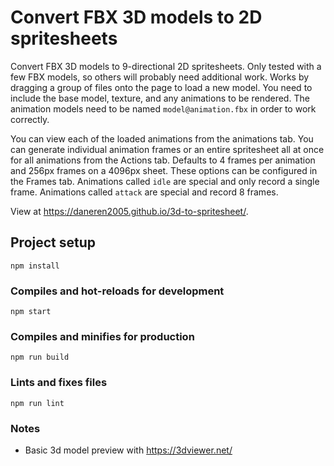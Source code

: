 # Convert FBX 3D models to 2D spritesheets
Convert FBX 3D models to 9-directional 2D spritesheets.  Only tested with a few FBX models, so others will probably need additional work.  Works by dragging a group of files onto the page to load a new model.  You need to include the base model, texture, and any animations to be rendered.  The animation models need to be named `model@animation.fbx` in order to work correctly.  

You can view each of the loaded animations from the animations tab.  You can generate individual animation frames or an entire spritesheet all at once for all animations from the Actions tab.  Defaults to 4 frames per animation and 256px frames on a 4096px sheet.  These options can be configured in the Frames tab.  Animations called `idle` are special and only record a single frame.  Animations called `attack` are special and record 8 frames.

View at https://daneren2005.github.io/3d-to-spritesheet/.

## Project setup
```
npm install
```

### Compiles and hot-reloads for development
```
npm start
```

### Compiles and minifies for production
```
npm run build
```

### Lints and fixes files
```
npm run lint
```



### Notes
* Basic 3d model preview with https://3dviewer.net/